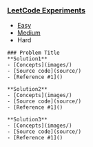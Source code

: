 ### [LeetCode Experiments](https://docs.google.com/spreadsheets/d/1Md2vZlLWUp4Vde6O9dB0eS1YadMXfqYj-WxHJ8UX8OA/edit?usp=sharing) 

- [Easy](easy)  
- [Medium](medium)
- Hard 

```
### Problem Title
**Solution1**
- [Concepts](images/)
- [Source code](source/)
- [Reference #1]() 

**Solution2**
- [Concepts](images/)
- [Source code](source/)
- [Reference #1]() 

**Solution3**
- [Concepts](images/)
- [Source code](source/)
- [Reference #1]()    
```

